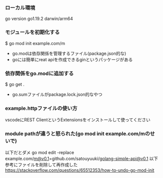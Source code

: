 ### ローカル環境
go version go1.19.2 darwin/arm64

### モジュールを初期化する
$ go mod init example.com/m

- go.modは依存関係を管理するファイル(package.json的な)
- goには簡単にreat apiを作成できるginというパッケージがある

### 依存関係をgo.modに追加する
$ go get .

- go.sumファイルがpackage.lock.json的なやつ

### example.httpファイルの使い方
vscodeにREST ClientというExtensionsをインストールして使ってください

### module pathが違うと怒られた(go mod init example.com/mのせいで)
以下だとダメ
go mod edit -replace example.com/m@v0.1=github.com/satouyuuki/golang-simple-api@v0.1
以下参考にファイルを削除して再作成した
https://stackoverflow.com/questions/65512353/how-to-undo-go-mod-init

